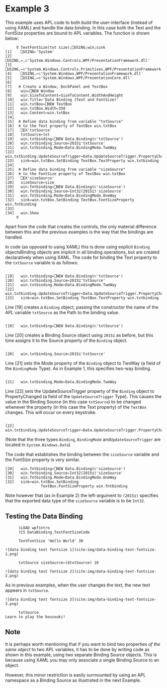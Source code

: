 # Example 3

This example uses APL code to both build the user-interface (instead of using XAML) and handle the data binding. In this case both the Text and the FontSize properties are bound to APL variables. The function is shown below:
```apl
     ∇ TextFontSize(txt size);⎕USING;win;sink
[1]    ⎕USING←'System'
[2]    ⎕USING,←,⊂'System.Windows.Controls,WPF/PresentationFramework.dll'
[3]    ⎕USING,←⊂'System.Windows.Controls.Primitives,WPF/PresentationFramework.dll'
[4]    ⎕USING,←⊂'System.Windows,WPF/PresentationFramework.dll'
[5]    ⎕USING,←⊂'System.Windows,WPF/PresentationCore.dll'
[6]
[7]   ⍝ Create a Window, DockPanel and TextBox
[8]    win←⎕NEW Window
[9]    win.SizeToContent←SizeToContent.WidthAndHeight
[10]   win.Title←'Data Binding (Text and FontSize)'
[11]   win.txtBox←⎕NEW TextBox
[12]   win.txtBox.Width←350
[13]   win.Content←win.txtBox
[14]
[15]  ⍝ Define data binding from variable "txtSource"
[16]  ⍝ to the Text property of TextBox win.txtBox
[17]   ⎕EX'txtSource'
[18]   txtSource←txt
[19]   win.txtbinding←⎕NEW Data.Binding(⊂'txtSource')
[20]   win.txtbinding.Source←2015⌶'txtSource'
[21]   win.txtbinding.Mode←Data.BindingMode.TwoWay
[22]   win.txtbinding.UpdateSourceTrigger←Data.UpdateSourceTrigger.PropertyChanged
[23]   sink←win.txtBox.SetBinding TextBox.TextProperty win.txtbinding
[24]
[25]  ⍝ Define data binding from variable "sizeSource"
[26]  ⍝ to the FontSize property of TextBox win.txtBox
[27]   ⎕EX'sizeSource'
[28]   sizeSource←size
[29]   win.fntbinding←⎕NEW Data.Binding(⊂'sizeSource')
[30]   win.fntbinding.Source←Int32(2015⌶)'sizeSource'
[31]   win.fntbinding.Mode←Data.BindingMode.OneWay
[32]   sink←win.txtBox.SetBinding TextBox.FontSizeProperty win.fntbinding
[33]
[34]   win.Show
     ∇

```

Apart from the code that creates the controls, the only material difference between this and the previous examples is the way that the bindings are handled.

In code (as opposed to using XAML) this is done using explicit `Binding` objectsBinding objects are implicit in all binding operations, but are created declaratively when using XAML. The code for binding the Text property to the `txtSource` variable is as follows:
```apl

[19]   win.txtbinding←⎕NEW Data.Binding(⊂'txtSource')
[20]   win.txtbinding.Source←2015⌶'txtSource'
[21]   win.txtbinding.Mode←Data.BindingMode.TwoWay
[22]   win.txtbinding.UpdateSourceTrigger←Data.UpdateSourceTrigger.PropertyChanged
[23]   sink←win.txtBox.SetBinding TextBox.TextProperty win.txtbinding
```

Line [19] creates a `Binding` object, passing the constructor  the name of the APL variable `txtSource` as the Path to the binding value.
```apl

[19]   win.txtbinding←⎕NEW Data.Binding(⊂'txtSource')
```

Line [20] creates a Binding Source object using `2015⌶` as before, but this time assigns it to the Source property of the `Binding` object.
```apl

[20]   win.txtbinding.Source←2015⌶'txtSource'
```

Line [21] sets the Mode property of the `Binding` object to TwoWay (a field of the `BindingMode` Type). As in Example 1, this specifies two-way binding.
```apl

[21]   win.txtbinding.Mode←Data.BindingMode.TwoWay
```

Line [22] sets the UpdateSourceTrigger property of the `Binding` object to PropertyChanged (a field of the `UpdateSourceTrigger` Type). This causes the value in the Binding Source (in this case `txtSource`) to be changed whenever the property (in this case the Text property) of the `TextBox` changes. This will occur on every keystroke.
```apl

[22]   win.txtbinding.UpdateSourceTrigger←Data.UpdateSourceTrigger.PropertyChanged
```

(Note that the three types `Binding`, `BindingMode` and`UpdateSourceTrigger` are located in `System.Windows.Data`)

The code that establishes the binding between the `sizeSource` variable and the FontSize property is very similar.

```apl
[29]   win.fntbinding←⎕NEW Data.Binding(⊂'sizeSource')
[30]   win.fntbinding.Source←Int32(2015⌶)'sizeSource'
[31]   win.fntbinding.Mode←Data.BindingMode.OneWay
[32]   sink←win.txtBox.SetBinding
                TextBox.FontSizeProperty win.fntbinding
```

Note however that (as in Example 2) the left-argument to `(2015⌶)` specifies that the exported data type of the `sizeSource` variable is to be `Int32`.

## Testing the Data Binding
```apl
      )LOAD wpfintro
      )CS DataBinding.TextFontSizeCode
```
```apl
      TextFontSize 'Hello World' 30
```
```apl
![data binding text fontsize 1](site:img/data-binding-text-fontsize-1.png)
```
```apl
      txtSource sizeSource←(⌽txtSource) 18
```
```apl
![data binding text fontsize 2](site:img/data-binding-text-fontsize-2.png)
```

As in previous examples, when the user changes the text, the new text appears in `txtSource`.
```apl
![data binding text fontsize 3](site:img/data-binding-text-fontsize-3.png)
```
```apl
      txtSource
Learn to play the bouzouki!

```

## Note

It is perhaps worth mentioning that if you want to bind two properties *of the same object* to two APL variables, it has to be done by writing code as shown in this example, using two separate Binding Source objects. This is because using XAML you may only associate a single Binding Source to an object.

However, this minor restriction is easily surmounted by using an APL namespace as a Binding Source as illustrated in the next Example.
